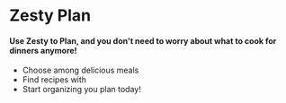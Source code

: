 Zesty Plan
=========================

#### Use Zesty to Plan, and you don't need to worry about what to cook for dinners anymore! <br />
* Choose among delicious meals
* Find recipes with 
* Start organizing you plan today!


